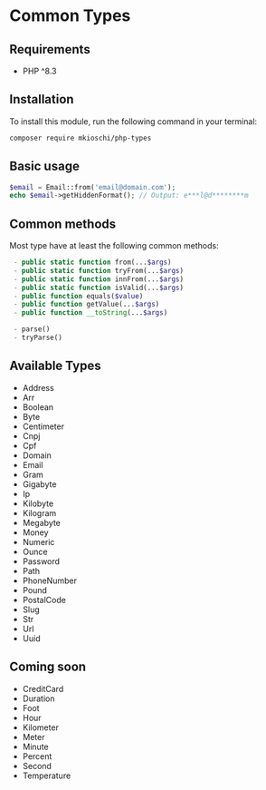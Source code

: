 # Common Types

## Requirements
- PHP ^8.3

## Installation
To install this module, run the following command in your terminal:
```bash
composer require mkioschi/php-types
```

## Basic usage
```php
$email = Email::from('email@domain.com');
echo $email->getHiddenFormat(); // Output: e***l@d********m
```

## Common methods
Most type have at least the following common methods:
```php
 - public static function from(...$args)
 - public static function tryFrom(...$args)
 - public static function innFrom(...$args)
 - public static function isValid(...$args)
 - public function equals($value)
 - public function getValue(...$args)
 - public function __toString(...$args)

 - parse()
 - tryParse() 
```

## Available Types
- Address
- Arr
- Boolean
- Byte
- Centimeter
- Cnpj
- Cpf
- Domain
- Email
- Gram
- Gigabyte
- Ip
- Kilobyte
- Kilogram
- Megabyte
- Money
- Numeric
- Ounce
- Password
- Path
- PhoneNumber
- Pound
- PostalCode
- Slug
- Str
- Url
- Uuid

## Coming soon
- CreditCard
- Duration
- Foot
- Hour
- Kilometer
- Meter
- Minute
- Percent
- Second
- Temperature